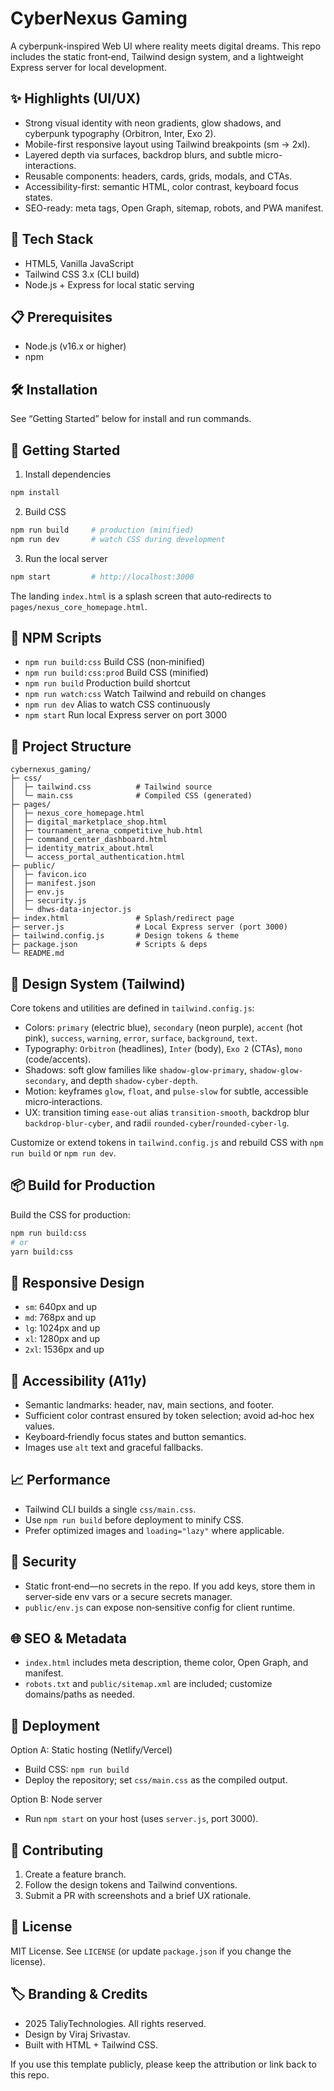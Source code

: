 # CyberNexus Gaming

A cyberpunk-inspired Web UI where reality meets digital dreams. This repo includes the static front‑end, Tailwind design system, and a lightweight Express server for local development.

## ✨ Highlights (UI/UX)

- Strong visual identity with neon gradients, glow shadows, and cyberpunk typography (Orbitron, Inter, Exo 2).
- Mobile-first responsive layout using Tailwind breakpoints (sm → 2xl).
- Layered depth via surfaces, backdrop blurs, and subtle micro-interactions.
- Reusable components: headers, cards, grids, modals, and CTAs.
- Accessibility-first: semantic HTML, color contrast, keyboard focus states.
- SEO-ready: meta tags, Open Graph, sitemap, robots, and PWA manifest.

## 🧱 Tech Stack

- HTML5, Vanilla JavaScript
- Tailwind CSS 3.x (CLI build)
- Node.js + Express for local static serving

## 📋 Prerequisites

- Node.js (v16.x or higher)
- npm

## 🛠️ Installation

See “Getting Started” below for install and run commands.

## 🧭 Getting Started

1) Install dependencies
```bash
npm install
```

2) Build CSS
```bash
npm run build     # production (minified)
npm run dev       # watch CSS during development
```

3) Run the local server
```bash
npm start         # http://localhost:3000
```

The landing `index.html` is a splash screen that auto‑redirects to `pages/nexus_core_homepage.html`.

## 🔧 NPM Scripts

- `npm run build:css`       Build CSS (non‑minified)
- `npm run build:css:prod`  Build CSS (minified)
- `npm run build`           Production build shortcut
- `npm run watch:css`       Watch Tailwind and rebuild on changes
- `npm run dev`             Alias to watch CSS continuously
- `npm start`               Run local Express server on port 3000

## 📁 Project Structure

```
cybernexus_gaming/
├─ css/
│  ├─ tailwind.css          # Tailwind source
│  └─ main.css              # Compiled CSS (generated)
├─ pages/
│  ├─ nexus_core_homepage.html
│  ├─ digital_marketplace_shop.html
│  ├─ tournament_arena_competitive_hub.html
│  ├─ command_center_dashboard.html
│  ├─ identity_matrix_about.html
│  └─ access_portal_authentication.html
├─ public/
│  ├─ favicon.ico
│  ├─ manifest.json
│  ├─ env.js
│  ├─ security.js
│  └─ dhws-data-injector.js
├─ index.html               # Splash/redirect page
├─ server.js                # Local Express server (port 3000)
├─ tailwind.config.js       # Design tokens & theme
├─ package.json             # Scripts & deps
└─ README.md
```

## 🎨 Design System (Tailwind)

Core tokens and utilities are defined in `tailwind.config.js`:

- Colors: `primary` (electric blue), `secondary` (neon purple), `accent` (hot pink), `success`, `warning`, `error`, `surface`, `background`, `text`.
- Typography: `Orbitron` (headlines), `Inter` (body), `Exo 2` (CTAs), `mono` (code/accents).
- Shadows: soft glow families like `shadow-glow-primary`, `shadow-glow-secondary`, and depth `shadow-cyber-depth`.
- Motion: keyframes `glow`, `float`, and `pulse-slow` for subtle, accessible micro‑interactions.
- UX: transition timing `ease-out` alias `transition-smooth`, backdrop blur `backdrop-blur-cyber`, and radii `rounded-cyber`/`rounded-cyber-lg`.

Customize or extend tokens in `tailwind.config.js` and rebuild CSS with `npm run build` or `npm run dev`.


## 📦 Build for Production

Build the CSS for production:

```bash
npm run build:css
# or
yarn build:css
```


## 📱 Responsive Design

- `sm`: 640px and up
- `md`: 768px and up
- `lg`: 1024px and up
- `xl`: 1280px and up
- `2xl`: 1536px and up

## 🧭 Accessibility (A11y)

- Semantic landmarks: header, nav, main sections, and footer.
- Sufficient color contrast ensured by token selection; avoid ad‑hoc hex values.
- Keyboard‑friendly focus states and button semantics.
- Images use `alt` text and graceful fallbacks.

## 📈 Performance

- Tailwind CLI builds a single `css/main.css`.
- Use `npm run build` before deployment to minify CSS.
- Prefer optimized images and `loading="lazy"` where applicable.

## 🔐 Security

- Static front‑end—no secrets in the repo. If you add keys, store them in server‑side env vars or a secure secrets manager.
- `public/env.js` can expose non‑sensitive config for client runtime.

## 🌐 SEO & Metadata

- `index.html` includes meta description, theme color, Open Graph, and manifest.
- `robots.txt` and `public/sitemap.xml` are included; customize domains/paths as needed.

## 🚢 Deployment

Option A: Static hosting (Netlify/Vercel)
- Build CSS: `npm run build`
- Deploy the repository; set `css/main.css` as the compiled output.

Option B: Node server
- Run `npm start` on your host (uses `server.js`, port 3000).

## 👥 Contributing

1) Create a feature branch.
2) Follow the design tokens and Tailwind conventions.
3) Submit a PR with screenshots and a brief UX rationale.

## 🧾 License

MIT License. See `LICENSE` (or update `package.json` if you change the license).

## 🏷️ Branding & Credits

- 2025 TaliyTechnologies. All rights reserved.
- Design by Viraj Srivastav.
- Built with HTML + Tailwind CSS.

If you use this template publicly, please keep the attribution or link back to this repo.
